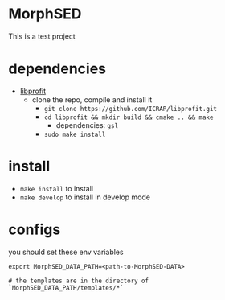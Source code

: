 # MorphSED
This is a test project

# dependencies
* [libprofit](#https://github.com/ICRAR/libprofit)
  * clone the repo, compile and install it
    * `git clone https://github.com/ICRAR/libprofit.git`
    * `cd libprofit && mkdir build && cmake .. && make`
      * dependencies: `gsl`
    * `sudo make install`

# install
* `make install` to install
* `make develop` to install in develop mode

# configs

you should set these env variables
```
export MorphSED_DATA_PATH=<path-to-MorphSED-DATA>

# the templates are in the directory of `MorphSED_DATA_PATH/templates/*`

